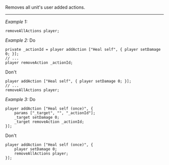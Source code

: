 Removes all unit's user added actions.


---
*Example 1:*
```sqf
removeAllActions player;
```

*Example 2:*
Do

```sqf
private _actionId = player addAction ["Heal self", { player setDamage 0; }];
// ...
player removeAction _actionId;
```
Don't

```sqf
player addAction ["Heal self", { player setDamage 0; }];
// ...
removeAllActions player;
```

*Example 3:*
Do

```sqf
player addAction ["Heal self (once)", {
	params ["_target", "", "_actionId"];
	_target setDamage 0;
	_target removeAction _actionId;
}];
```
Don't

```sqf
player addAction ["Heal self (once)", {
	player setDamage 0;
	removeAllActions player;
}];
```
